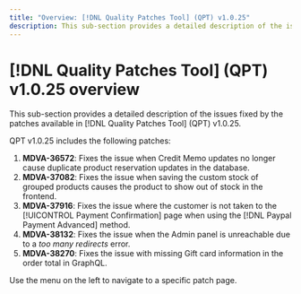 ```yaml
---
title: "Overview: [!DNL Quality Patches Tool] (QPT) v1.0.25"
description: This sub-section provides a detailed description of the issues fixed by the patches available in [!DNL Quality Patches Tool] (QPT) v1.0.25.
---
```

# [!DNL Quality Patches Tool] (QPT) v1.0.25 overview

This sub-section provides a detailed description of the issues fixed by the patches available in [!DNL Quality Patches Tool] (QPT) v1.0.25.

QPT v1.0.25 includes the following patches:

1. **MDVA-36572**: Fixes the issue when Credit Memo updates no longer cause duplicate product reservation updates in the database.
1. **MDVA-37082**: Fixes the issue when saving the custom stock of grouped products causes the product to show out of stock in the frontend.
1. **MDVA-37916**: Fixes the issue where the customer is not taken to the [!UICONTROL Payment Confirmation] page when using the [!DNL Paypal Payment Advanced] method.
1. **MDVA-38132**: Fixes the issue when the Admin panel is unreachable due to a *too many redirects* error.
1. **MDVA-38270**: Fixes the issue with missing Gift card information in the order total in GraphQL.

Use the menu on the left to navigate to a specific patch page.
